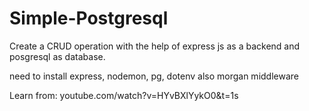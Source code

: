 # Simple-Postgresql
Create a CRUD operation with the help of express js as a backend and posgresql as database.

need to install express, nodemon, pg, dotenv
also morgan middleware

Learn from: youtube.com/watch?v=HYvBXlYykO0&t=1s
